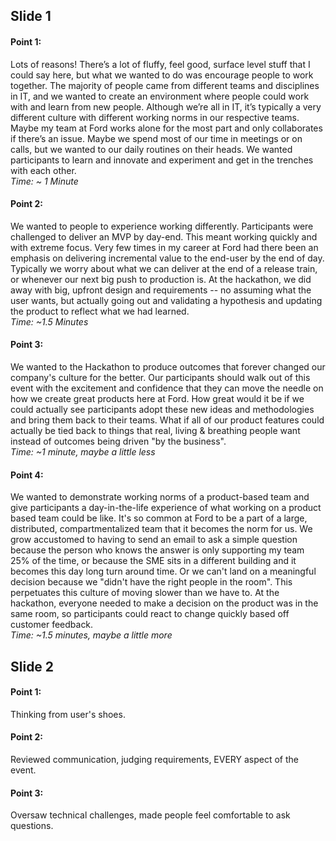 ## Slide 1
#### Point 1: 
Lots of reasons! There’s a lot of fluffy, feel good, surface level stuff that I could say here, but what we wanted to do was encourage people to work together. The majority of people came from different teams and disciplines in IT, and we wanted to create an environment where people could work with and learn from new people. Although we’re all in IT, it’s typically a very different culture with different working norms in our respective teams. Maybe my team at Ford works alone for the most part and only collaborates if there’s an issue. Maybe we spend most of our time in meetings or on calls, but we wanted to our daily routines on their heads. We wanted participants to learn and innovate and experiment and get in the trenches with each other.  
_Time: ~ 1 Minute_
#### Point 2: 
We wanted to people to experience working differently. Participants were challenged to deliver an MVP by day-end. This meant working quickly and with extreme focus. Very few times in my career at Ford had there been an emphasis on delivering incremental value to the end-user by the end of day. Typically we worry about what we can deliver at the end of a release train, or whenever our next big push to production is. At the hackathon, we did away with big, upfront design and requirements -- no assuming what the user wants, but actually going out and validating a hypothesis and updating the product to reflect what we had learned.  
_Time: ~1.5 Minutes_

#### Point 3:
We wanted to the Hackathon to produce outcomes that forever changed our company's culture for the better. Our participants should walk out of this event with the excitement and confidence that they can move the needle on how we create great products here at Ford. How great would it be if we could actually see participants adopt these new ideas and methodologies and bring them back to their teams. What if all of our product features could actually be tied back to things that real, living & breathing people want instead of outcomes being driven "by the business".  
_Time: ~1 minute, maybe a little less_ 

#### Point 4:
We wanted to demonstrate working norms of a product-based team and give participants a day-in-the-life experience of what working on a product based team could be like. It's so common at Ford to be a part of a large, distributed, compartmentalized team that it becomes the norm for us. We grow accustomed to having to send an email to ask a simple question because the person who knows the answer is only supporting my team 25% of the time, or because the SME sits in a different building and it becomes this day long turn around time. Or we can't land on a meaningful decision because we "didn't have the right people in the room". This perpetuates this culture of moving slower than we have to. At the hackathon, everyone needed to make a decision on the product was in the same room, so participants could react to change quickly based off customer feedback.  
_Time: ~1.5 minutes, maybe a little more_

## Slide 2
#### Point 1:
Thinking from user's shoes.
#### Point 2:
Reviewed communication, judging requirements, EVERY aspect of the event.
#### Point 3:
Oversaw technical challenges, made people feel comfortable to ask questions.
